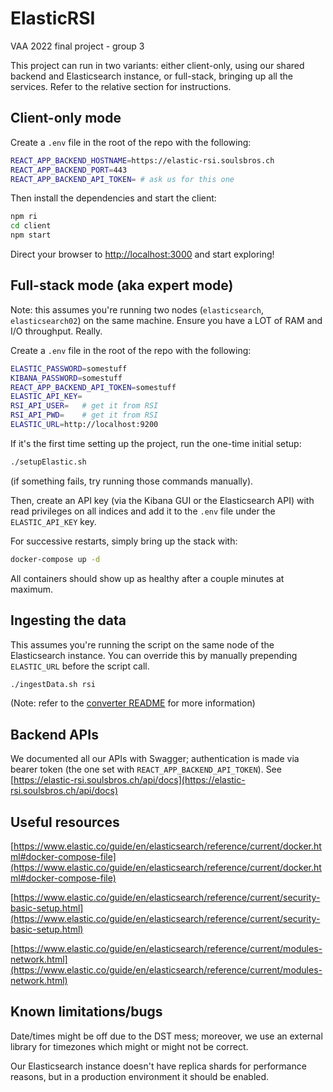 # ElasticRSI

VAA 2022 final project - group 3

This project can run in two variants: either client-only, using our shared backend and Elasticsearch instance,
or full-stack, bringing up all the services. Refer to the relative section for instructions.

## Client-only mode

Create a `.env` file in the root of the repo with the following:

```bash
REACT_APP_BACKEND_HOSTNAME=https://elastic-rsi.soulsbros.ch
REACT_APP_BACKEND_PORT=443
REACT_APP_BACKEND_API_TOKEN= # ask us for this one
```

Then install the dependencies and start the client:

```bash
npm ri
cd client
npm start
```

Direct your browser to [http://localhost:3000](http://localhost:3000) and start exploring!

## Full-stack mode (aka expert mode)

Note: this assumes you're running two nodes (`elasticsearch`, `elasticsearch02`) on the same machine. Ensure you have a LOT of RAM and I/O throughput. Really.

Create a `.env` file in the root of the repo with the following:

```bash
ELASTIC_PASSWORD=somestuff
KIBANA_PASSWORD=somestuff
REACT_APP_BACKEND_API_TOKEN=somestuff
ELASTIC_API_KEY=
RSI_API_USER=   # get it from RSI
RSI_API_PWD=    # get it from RSI
ELASTIC_URL=http://localhost:9200
```

If it's the first time setting up the project, run the one-time initial setup:

```bash
./setupElastic.sh
```

(if something fails, try running those commands manually).

Then, create an API key (via the Kibana GUI or the Elasticsearch API) with read privileges
on all indices and add it to the `.env` file under the `ELASTIC_API_KEY` key.

For successive restarts, simply bring up the stack with:

```bash
docker-compose up -d
```

All containers should show up as healthy after a couple minutes at maximum.

## Ingesting the data

This assumes you're running the script on the same node of the Elasticsearch instance.
You can override this by manually prepending `ELASTIC_URL` before the script call.

```bash
./ingestData.sh rsi
```

(Note: refer to the [converter README](./converter/README.md) for more information)

## Backend APIs

We documented all our APIs with Swagger; authentication is made via bearer token (the one set with `REACT_APP_BACKEND_API_TOKEN`).
See [https://elastic-rsi.soulsbros.ch/api/docs](https://elastic-rsi.soulsbros.ch/api/docs)

## Useful resources

[https://www.elastic.co/guide/en/elasticsearch/reference/current/docker.html#docker-compose-file](https://www.elastic.co/guide/en/elasticsearch/reference/current/docker.html#docker-compose-file)

[https://www.elastic.co/guide/en/elasticsearch/reference/current/security-basic-setup.html](https://www.elastic.co/guide/en/elasticsearch/reference/current/security-basic-setup.html)

[https://www.elastic.co/guide/en/elasticsearch/reference/current/modules-network.html](https://www.elastic.co/guide/en/elasticsearch/reference/current/modules-network.html)

## Known limitations/bugs

Date/times might be off due to the DST mess; moreover, we use an external library for timezones
which might or might not be correct.

Our Elasticsearch instance doesn't have replica shards for performance reasons,
but in a production environment it should be enabled.

